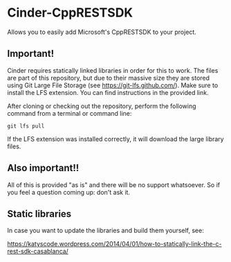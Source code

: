 # Cinder-CppRESTSDK
Allows you to easily add Microsoft's CppRESTSDK to your project.

## Important!
Cinder requires statically linked libraries in order for this to work. The files are part of this repository, but due to their massive size they are stored using Git Large File Storage (see https://git-lfs.github.com/). Make sure to install the LFS extension. You can find instructions in the provided link.

After cloning or checking out the repository, perform the following command from a terminal or command line:

```git lfs pull```

If the LFS extension was installed correctly, it will download the large library files.

## Also important!!
All of this is provided "as is" and there will be no support whatsoever. So if you feel a question coming up: don't ask it.

## Static libraries
In case you want to update the libraries and build them yourself, see:

https://katyscode.wordpress.com/2014/04/01/how-to-statically-link-the-c-rest-sdk-casablanca/
